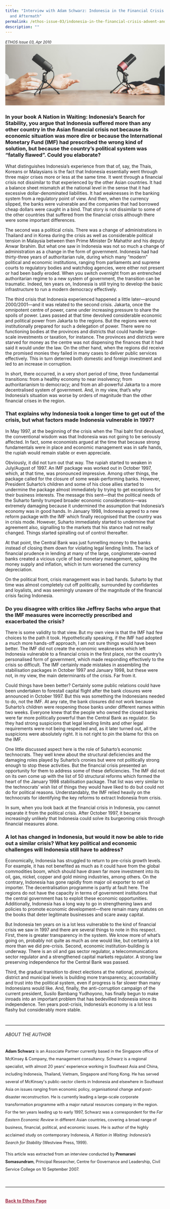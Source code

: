 ```yaml
---
title: "Interview with Adam Schwarz: Indonesia in the Financial Crisis: Advent
  and Aftermath"
permalink: /ethos-issue-03/indonesia-in-the-financial-crisis-advent-and-aftermath/
description: ""
---
```

<style>
.back a
{
	color: #9f2943;
	font-weight: bold;
}

#banner img
{
	width:100%;
}
	
.author
{
border-bottom: 1px solid black;
margin-top:40px;
padding-bottom:30px;
border-top: 1px solid black;	

}

.author p {
	font-size: 0.9em;
	line-height:24px !important;
	}	
	

.break
{
   border-top: 1px solid  black;
   border-bottom: 1px solid black;
	 padding:20px;
	margin-top:50px;
}
	
.break1
{
font-family: Georgia;
	font-size:20px;
	font-style: italic;
	font-weight: bold;
}

.boxheader {
	color: white !important;
	}	

.containerbox {
	background-color: #B7C9E2;
	border-radius: 10px;
	padding: 5%;
	margin-top: 5%;
	
	}	

li {
	font-size: 15px !important;
	
	}	
	
.notestop
{
	font-size: 15px;
	line-height:22px !important;
}	
	
.green
{
background-color: #76723D;
padding: 30px;
margin-top:20px;
font-family: Georgia;
font-size:20px;
font-style: italic;
text-align: center;
}
		
.green h5
{
color: white;	
}			
	
	
	
	</style>
	
<em><small>ETHOS Issue 03, Apr 2010</small></em>
<img src="/images/Landing_Banner_Images/banner_interview.jpg">	
	
	

<h3>In your book A Nation in Waiting: Indonesia’s Search for Stability, you argue that Indonesia suffered more than any other country in the Asian financial crisis not because its economic situation was more dire or because the International Monetary Fund (IMF) had prescribed the wrong kind of solution, but because the country’s political system was “fatally flawed”. Could you elaborate?</h3>

<p>What distinguishes Indonesia’s experience from that of, say, the Thais, Koreans or Malaysians is the fact that Indonesia essentially went through three major crises more or less at the same time. It went through a financial crisis not dissimilar to that experienced by the other Asian countries. It had a balance sheet mismatch at the national level in the sense that it had excessive dollar-denominated liabilities. It had weaknesses in the banking system from a regulatory point of view. And then, when the currency slipped, the banks were vulnerable and the companies that had borrowed cheap dollars were caught in a bind. That story is not dissimilar to some of the other countries that suffered from the financial crisis although there were some important differences.</p>

<p>The second was a political crisis. There was a change of administrations in Thailand and in Korea during the crisis as well as considerable political tension in Malaysia between then Prime Minister Dr Mahathir and his deputy Anwar Ibrahim. But what one saw in Indonesia was not so much a change of administration as a change in the form of government. Indonesia had had thirty-three years of authoritarian rule, during which many “modern” political and economic institutions, ranging from parliaments and supreme courts to regulatory bodies and watchdog agencies, were either not present or had been badly eroded. When you switch overnight from an entrenched authoritarian regime to a new system of government, the transition can be traumatic. Indeed, ten years on, Indonesia is still trying to develop the basic infrastructure to run a modern democracy effectively.</p>

<p>The third crisis that Indonesia experienced happened a little later—around 2000/2001—and it was related to the second crisis. Jakarta, once the omnipotent centre of power, came under increasing pressure to share the spoils of power. Laws passed at that time devolved considerable economic and political power from Jakarta to the regions. But the regions were not institutionally prepared for such a delegation of power. There were no functioning bodies at the provinces and districts that could handle large-scale investments or taxation, for instance. The provinces and districts were starved for money as the centre was not dispensing the finances that it had said it would under the law. On the other hand, when the regions did receive the promised monies they failed in many cases to deliver public services effectively. This in turn deterred both domestic and foreign investment and led to an increase in corruption.</p>

<p>In short, there occurred, in a very short period of time, three fundamental transitions: from a healthy economy to near insolvency; from authoritarianism to democracy; and from an all-powerful Jakarta to a more decentralised system of government. And, in my view, that’s why Indonesia’s situation was worse by orders of magnitude than the other financial crises in the region.</p>

<h3>That explains why Indonesia took a longer time to get out of the crisis, but what factors made Indonesia vulnerable in 1997?</h3>

<p>In May 1997, at the beginning of the crisis when the Thai baht first devalued, the conventional wisdom was that Indonesia was not going to be seriously affected. In fact, some economists argued at the time that because strong fundamentals were in place and economic management was in safe hands, the rupiah would remain stable or even appreciate.</p>

<p>Obviously, it did not turn out that way. The rupiah started to weaken in July/August of 1997. An IMF package was worked out in October 1997, which, at that time, was pronounced impressive. Among other things, the package called for the closure of some weak-performing banks. However, President Suharto’s children and some of his close allies started to undermine the package almost immediately by trying to get exceptions for their business interests. The message this sent—that the political needs of the Suharto family trumped broader economic considerations—was extremely damaging because it undermined the assumption that Indonesia’s economy was in good hands. In January 1998, Indonesia agreed to a new reform package with the IMF which finally recognised that the country was in crisis mode. However, Suharto immediately started to undermine that agreement also, signalling to the markets that his stance had not really changed. Things started spiralling out of control thereafter.</p>

<p>At that point, the Central Bank was just funnelling money to the banks instead of closing them down for violating legal lending limits. The lack of financial prudence in lending at many of the large, conglomerate-owned banks created a vicious cycle of bad monetary management, spiking the money supply and inflation, which in turn worsened the currency depreciation.</p>

<p>On the political front, crisis management was in bad hands. Suharto by that time was almost completely cut off politically, surrounded by confidantes and loyalists, and was seemingly unaware of the magnitude of the financial crisis facing Indonesia.</p>

<h3>Do you disagree with critics like Jeffrey Sachs who argue that the IMF measures were incorrectly prescribed and exacerbated the crisis?</h3>

<p>There is some validity to that view. But my own view is that the IMF had few choices to the path it took. Hypothetically speaking, if the IMF had adopted a much more hands-off approach, I am not sure things would have been better. The IMF did not create the economic weaknesses which left Indonesia vulnerable to a financial crisis in the first place, nor the country’s personalised form of government, which made responding effectively to the crisis so difficult. The IMF certainly made mistakes in assembling the stabilisation packages in October 1997 and January 1998, but these were not, in my view, the main determinants of the crisis. Far from it.</p>

<p>Could things have been better? Certainly some public relations could have been undertaken to forestall capital flight after the bank closures were announced in October 1997. But this was something the Indonesians needed to do, not the IMF. At any rate, the bank closures did not work because Suharto’s children were reopening those banks under different names within two weeks. Everyone knew that the people who owned the closed banks were far more politically powerful than the Central Bank as regulator. So they had strong suspicions that legal lending limits and other legal requirements were not being respected and, as it later turned out, all the suspicions were absolutely right. It is not right to pin the blame for this on the IMF.</p>

<p>One little discussed aspect here is the role of Suharto’s economic technocrats. They well knew about the structural deficiencies and the damaging roles played by Suharto’s cronies but were not politically strong enough to stop these activities. But the financial crisis presented an opportunity for them to address some of these deficiencies. The IMF did not on its own come up with the list of 50 structural reforms which formed the heart of the January 1998 stabilisation package. That list was very similar to the technocrats’ wish list of things they would have liked to do but could not do for political reasons. Understandably, the IMF relied heavily on the technocrats for identifying the key reforms to extract Indonesia from crisis.</p>

<p>In sum, when you look back at the financial crisis in Indonesia, you cannot separate it from the political crisis. After October 1997, it became increasingly unlikely that Indonesia could solve its burgeoning crisis through financial measures alone.</p>

<h3>A lot has changed in Indonesia, but would it now be able to ride out a similar crisis? What key political and economic challenges will Indonesia still have to address?</h3>

<p>Economically, Indonesia has struggled to return to pre-crisis growth levels. For example, it has not benefited as much as it could have from the global commodities boom, which should have drawn far more investment into its oil, gas, nickel, copper and gold mining industries, among others. On the contrary, Indonesia has gone rapidly from major oil exporter to net oil importer. The decentralisation programme is partly at fault here. The regions do not have the capacity in terms of government institutions that the central government has to exploit these economic opportunities. Additionally, Indonesia has a long way to go in strengthening laws and policies to promote economic development—there remain many statutes on the books that deter legitimate businesses and scare away capital.</p>

<p>But Indonesia ten years on is a lot less vulnerable to the kind of financial crisis we saw in 1997 and there are several things to note in this respect. First, there is greater transparency in the system. We know more of what’s going on, probably not quite as much as one would like, but certainly a lot more than we did pre-crisis. Second, economic institution-building is underway. There is an oil and gas sector regulator, a telecommunications sector regulator and a strengthened capital markets regulator. A strong law preserving independence for the Central Bank was passed.</p>

<p>Third, the gradual transition to direct elections at the national, provincial, district and municipal levels is building more transparency, accountability and trust into the political system, even if progress is far slower than many Indonesians would like. And, finally, the anti-corruption campaign of the current president, Susilo Bambang Yudhoyono, has finally begun to make inroads into an important problem that has bedevilled Indonesia since its independence. Ten years post-crisis, Indonesia’s economy is a lot less flashy but considerably more stable.</p>

<div class="author">

<h6>ABOUT THE AUTHOR</h6>

<p class="small-text"><strong>Adam Schwarz</strong> is an Associate Partner currently based in the Singapore office of McKinsey &amp; Company, the management consultancy. Schwarz is a regional specialist, with almost 20 years’ experience working in Southeast Asia and China, including Indonesia, Thailand, Vietnam, Singapore and Hong Kong. He has served several of McKinsey's public-sector clients in Indonesia and elsewhere in Southeast Asia on issues ranging from economic policy, organisational change and post-disaster reconstruction. He is currently leading a large-scale corporate transformation programme with a major natural resources company in the region. For the ten years leading up to early 1997, Schwarz was a correspondent for the <em>Far Eastern Economic Review</em> in different Asian countries, covering a broad range of business, financial, political, and economic issues. He is author of the highly acclaimed study on contemporary Indonesia, <em>A Nation in Waiting: Indonesia’s Search for Stability</em> (Westview Press, 1999). </p>

<p class="small-text">This article was extracted from an interview conducted by <strong>Premarani Somasundram</strong>, Principal Researcher, Centre for Governance and Leadership, Civil Service College on 10 September 2007.</p>

</div>


<br>
<br>

<div class="back">
<a href="/ethos/">Back to Ethos Page</a>	
</div>
